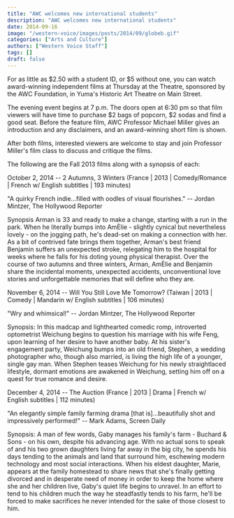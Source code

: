 ```yaml
---
title: "AWC welcomes new international students"
description: "AWC welcomes new international students"
date: 2014-09-16
image: "/western-voice/images/posts/2014/09/globeb.gif"
categories: ["Arts and Culture"]
authors: ["Western Voice Staff"]
tags: []
draft: false
---
```

For as little as $2.50 with a student ID, or $5 without one, you can watch award-winning independent films at Thursday at the Theatre, sponsored by the AWC Foundation, in Yuma's Historic Art Theatre on Main Street.

The evening event begins at 7 p.m. The doors open at 6:30 pm so that film viewers will have time to purchase $2 bags of popcorn, $2 sodas and find a good seat. Before the feature film, AWC Professor Michael Miller gives an introduction and any disclaimers, and an award-winning short film is shown.

After both films, interested viewers are welcome to stay and join Professor Miller's film class to discuss and critique the films.

The following are the Fall 2013 films along with a synopsis of each:

October 2, 2014 -- 2 Autumns, 3 Winters (France | 2013 | Comedy/Romance | French w/ English subtitles | 193 minutes)

"A quirky French indie...filled with oodles of visual flourishes." -- Jordan Mintzer, The Hollywood Reporter

Synopsis Arman is 33 and ready to make a change, starting with a run in the park. When he literally bumps into AmÈlie - slightly cynical but nevertheless lovely - on the jogging path, he's dead-set on making a connection with her. As a bit of contrived fate brings them together, Arman's best friend Benjamin suffers an unexpected stroke, relegating him to the hospital for weeks where he falls for his doting young physical therapist. Over the course of two autumns and three winters, Arman, AmÈlie and Benjamin share the incidental moments, unexpected accidents, unconventional love stories and unforgettable memories that will define who they are.

November 6, 2014 -- Will You Still Love Me Tomorrow? (Taiwan | 2013 | Comedy | Mandarin w/ English subtitles | 106 minutes)

"Wry and whimsical!" -- Jordan Mintzer, The Hollywood Reporter

Synopsis: In this madcap and lighthearted comedic romp, introverted optometrist Weichung begins to question his marriage with his wife Feng, upon learning of her desire to have another baby. At his sister's engagement party, Weichung bumps into an old friend, Stephen, a wedding photographer who, though also married, is living the high life of a younger, single gay man. When Stephen teases Weichung for his newly straightlaced lifestyle, dormant emotions are awakened in Weichung, setting him off on a quest for true romance and desire.

December 4, 2014 -- The Auction (France | 2013 | Drama | French w/ English subtitles | 112 minutes)

"An elegantly simple family farming drama [that is]...beautifully shot and impressively performed!" -- Mark Adams, Screen Daily

Synopsis: A man of few words, Gaby manages his family's farm - Buchard & Sons - on his own, despite his advancing age. With no actual sons to speak of and his two grown daughters living far away in the big city, he spends his days tending to the animals and land that surround him, eschewing modern technology and most social interactions. When his eldest daughter, Marie, appears at the family homestead to share news that she's finally getting divorced and in desperate need of money in order to keep the home where she and her children live, Gaby's quiet life begins to unravel. In an effort to tend to his children much the way he steadfastly tends to his farm, he'll be forced to make sacrifices he never intended for the sake of those closest to him.
